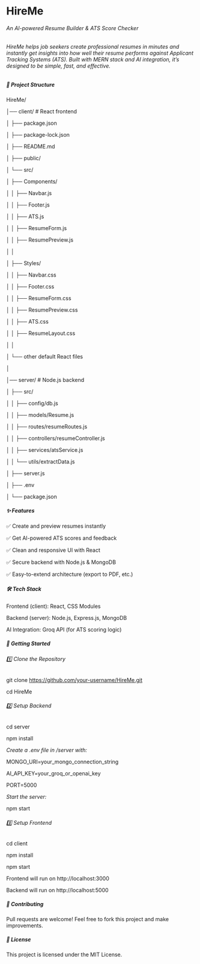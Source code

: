 # **HireMe**



###### An AI-powered Resume Builder \& ATS Score Checker

###### 

###### HireMe helps job seekers create professional resumes in minutes and instantly get insights into how well their resume performs against Applicant Tracking Systems (ATS). Built with MERN stack and AI integration, it’s designed to be simple, fast, and effective.



##### 📂 Project Structure

HireMe/

│── client/                 # React frontend

│   ├── package.json

│   ├── package-lock.json

│   ├── README.md

│   ├── public/

│   └── src/

│       ├── Components/

│       │   ├── Navbar.js

│       │   ├── Footer.js

│       │   ├── ATS.js

│       │   ├── ResumeForm.js

│       │   ├── ResumePreview.js

│       │

│       ├── Styles/

│       │   ├── Navbar.css

│       │   ├── Footer.css

│       │   ├── ResumeForm.css

│       │   ├── ResumePreview.css

│       │   ├── ATS.css

│       │   ├── ResumeLayout.css

│       │

│       └── other default React files

│

│── server/                 # Node.js backend

│   ├── src/

│   │   ├── config/db.js

│   │   ├── models/Resume.js

│   │   ├── routes/resumeRoutes.js

│   │   ├── controllers/resumeController.js

│   │   ├── services/atsService.js

│   │   └── utils/extractData.js

│   ├── server.js

│   ├── .env

│   └── package.json



##### ✨ Features



✅ Create and preview resumes instantly

✅ Get AI-powered ATS scores and feedback

✅ Clean and responsive UI with React

✅ Secure backend with Node.js \& MongoDB

✅ Easy-to-extend architecture (export to PDF, etc.)



##### 🛠️ Tech Stack



Frontend (client): React, CSS Modules

Backend (server): Node.js, Express.js, MongoDB

AI Integration: Groq API (for ATS scoring logic)



##### 🚀 Getting Started

###### 1️⃣ Clone the Repository

git clone https://github.com/your-username/HireMe.git

cd HireMe



###### 2️⃣ Setup Backend

cd server

npm install





*Create a .env file in /server with:*



MONGO\_URI=your\_mongo\_connection\_string

AI\_API\_KEY=your\_groq\_or\_openai\_key

PORT=5000





*Start the server:*



npm start



###### 3️⃣ Setup Frontend

cd client

npm install

npm start





Frontend will run on http://localhost:3000



Backend will run on http://localhost:5000



##### 🤝 Contributing



Pull requests are welcome! Feel free to fork this project and make improvements.



##### 📜 License



This project is licensed under the MIT License.

